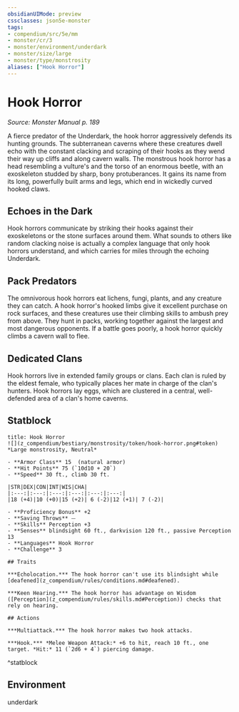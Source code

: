 ```yaml
---
obsidianUIMode: preview
cssclasses: json5e-monster
tags:
- compendium/src/5e/mm
- monster/cr/3
- monster/environment/underdark
- monster/size/large
- monster/type/monstrosity
aliases: ["Hook Horror"]
---
```

# Hook Horror
*Source: Monster Manual p. 189*  

A fierce predator of the Underdark, the hook horror aggressively defends its hunting grounds. The subterranean caverns where these creatures dwell echo with the constant clacking and scraping of their hooks as they wend their way up cliffs and along cavern walls. The monstrous hook horror has a head resembling a vulture's and the torso of an enormous beetle, with an exoskeleton studded by sharp, bony protuberances. It gains its name from its long, powerfully built arms and legs, which end in wickedly curved hooked claws.

## Echoes in the Dark

Hook horrors communicate by striking their hooks against their exoskeletons or the stone surfaces around them. What sounds to others like random clacking noise is actually a complex language that only hook horrors understand, and which carries for miles through the echoing Underdark.

## Pack Predators

The omnivorous hook horrors eat lichens, fungi, plants, and any creature they can catch. A hook horror's hooked limbs give it excellent purchase on rock surfaces, and these creatures use their climbing skills to ambush prey from above. They hunt in packs, working together against the largest and most dangerous opponents. If a battle goes poorly, a hook horror quickly climbs a cavern wall to flee.

## Dedicated Clans

Hook horrors live in extended family groups or clans. Each clan is ruled by the eldest female, who typically places her mate in charge of the clan's hunters. Hook horrors lay eggs, which are clustered in a central, well-defended area of a clan's home caverns.

## Statblock

```ad-statblock
title: Hook Horror
![](z_compendium/bestiary/monstrosity/token/hook-horror.png#token)
*Large monstrosity, Neutral*

- **Armor Class** 15  (natural armor)
- **Hit Points** 75 (`10d10 + 20`)
- **Speed** 30 ft., climb 30 ft.

|STR|DEX|CON|INT|WIS|CHA|
|:---:|:---:|:---:|:---:|:---:|:---:|
|18 (+4)|10 (+0)|15 (+2)| 6 (-2)|12 (+1)| 7 (-2)|

- **Proficiency Bonus** +2
- **Saving Throws** ⏤
- **Skills** Perception +3
- **Senses** blindsight 60 ft., darkvision 120 ft., passive Perception 13
- **Languages** Hook Horror
- **Challenge** 3

## Traits

***Echolocation.*** The hook horror can't use its blindsight while [deafened](z_compendium/rules/conditions.md#deafened).

***Keen Hearing.*** The hook horror has advantage on Wisdom ([Perception](z_compendium/rules/skills.md#Perception)) checks that rely on hearing.

## Actions

***Multiattack.*** The hook horror makes two hook attacks.

***Hook.*** *Melee Weapon Attack:* +6 to hit, reach 10 ft., one target. *Hit:* 11 (`2d6 + 4`) piercing damage.
```
^statblock

## Environment

underdark
